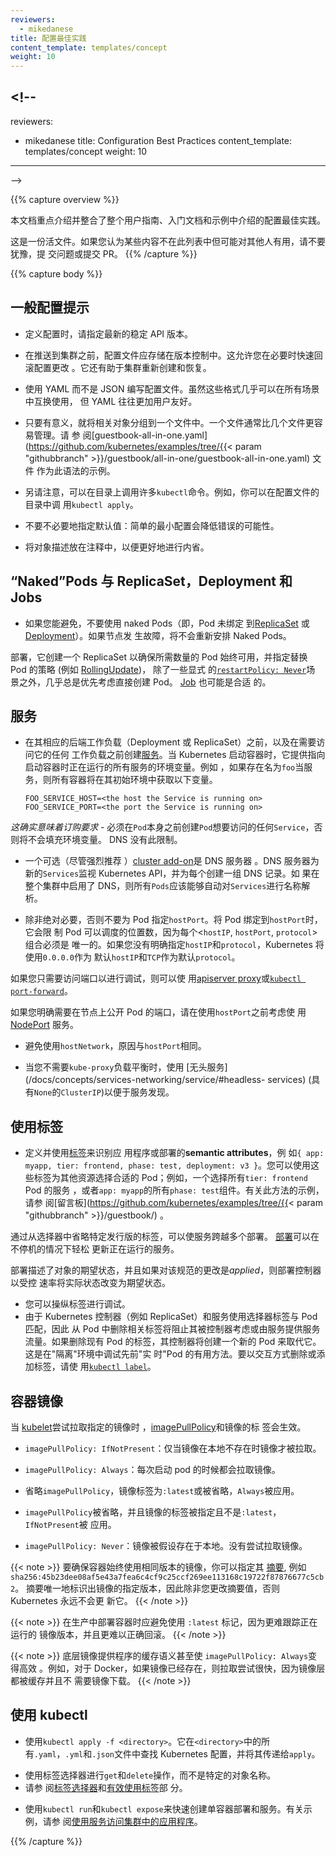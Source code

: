 ```yaml
---
reviewers:
  - mikedanese
title: 配置最佳实践
content_template: templates/concept
weight: 10
---
```


## <!--

reviewers:

- mikedanese title: Configuration Best Practices content_template:
  templates/concept weight: 10

---

-->

{{% capture overview %}}

<!--
This document highlights and consolidates configuration best practices that are introduced throughout the user guide, Getting Started documentation, and examples.
-->

本文档重点介绍并整合了整个用户指南、入门文档和示例中介绍的配置最佳实践。

<!--
This is a living document. If you think of something that is not on this list but might be useful to others, please don't hesitate to file an issue or submit a PR.
-->

这是一份活文件。如果您认为某些内容不在此列表中但可能对其他人有用，请不要犹豫，提
交问题或提交 PR。 {{% /capture %}}

{{% capture body %}}

<!--
## General Configuration Tips
-->

## 一般配置提示

<!--
- When defining configurations, specify the latest stable API version.
-->

- 定义配置时，请指定最新的稳定 API 版本。

<!--
- Configuration files should be stored in version control before being pushed to the cluster. This allows you to quickly roll back a configuration change if necessary. It also aids cluster re-creation and restoration.
-->

- 在推送到集群之前，配置文件应存储在版本控制中。这允许您在必要时快速回滚配置更改
  。它还有助于集群重新创建和恢复。

<!--
- Write your configuration files using YAML rather than JSON. Though these formats can be used interchangeably in almost all scenarios, YAML tends to be more user-friendly.
-->

- 使用 YAML 而不是 JSON 编写配置文件。虽然这些格式几乎可以在所有场景中互换使用，
  但 YAML 往往更加用户友好。

<!--
- Group related objects into a single file whenever it makes sense. One file is often easier to manage than several. See the [guestbook-all-in-one.yaml](https://github.com/kubernetes/examples/tree/{{< param "githubbranch" >}}/guestbook/all-in-one/guestbook-all-in-one.yaml) file as an example of this syntax.
-->

- 只要有意义，就将相关对象分组到一个文件中。一个文件通常比几个文件更容易管理。请
  参
  阅[guestbook-all-in-one.yaml](https://github.com/kubernetes/examples/tree/{{<
  param "githubbranch" >}}/guestbook/all-in-one/guestbook-all-in-one.yaml) 文件
  作为此语法的示例。

<!--
- Note also that many `kubectl` commands can be called on a directory. For example, you can call `kubectl apply` on a directory of config files.
-->

- 另请注意，可以在目录上调用许多`kubectl`命令。例如，你可以在配置文件的目录中调
  用`kubectl apply`。

<!--
- Don't specify default values unnecessarily: simple, minimal configuration will make errors less likely.
-->

- 不要不必要地指定默认值：简单的最小配置会降低错误的可能性。

<!--
- Put object descriptions in annotations, to allow better introspection.
-->

- 将对象描述放在注释中，以便更好地进行内省。

<!--
## "Naked" Pods vs ReplicaSets, Deployments, and Jobs
-->

## “Naked”Pods 与 ReplicaSet，Deployment 和 Jobs

<!--
- Don't use naked Pods (that is, Pods not bound to a [ReplicaSet](/docs/concepts/workloads/controllers/replicaset/) or [Deployment](/docs/concepts/workloads/controllers/deployment/)) if you can avoid it. Naked Pods will not be rescheduled in the event of a node failure.
-->

- 如果您能避免，不要使用 naked Pods（即，Pod 未绑定
  到[ReplicaSet](/docs/concepts/workloads/controllers/replicaset/)
  或[Deployment](/docs/concepts/workloads/controllers/deployment/)）。如果节点发
  生故障，将不会重新安排 Naked Pods。

<!--
  A Deployment, which both creates a ReplicaSet to ensure that the desired number of Pods is always available, and specifies a strategy to replace Pods (such as [RollingUpdate](/docs/concepts/workloads/controllers/deployment/#rolling-update-deployment)), is almost always preferable to creating Pods directly, except for some explicit [`restartPolicy: Never`](/docs/concepts/workloads/pods/pod-lifecycle/#restart-policy) scenarios. A [Job](/docs/concepts/workloads/controllers/jobs-run-to-completion/) may also be appropriate.
-->

部署，它创建一个 ReplicaSet 以确保所需数量的 Pod 始终可用，并指定替换 Pod 的策略
(例如
[RollingUpdate](/docs/concepts/workloads/controllers/deployment/#rolling-update-deployment))，
除了一些显式
的[`restartPolicy: Never`](/docs/concepts/workloads/pods/pod-lifecycle/#restart-policy)场
景之外，几乎总是优先考虑直接创建 Pod。
[Job](/docs/concepts/workloads/controllers/jobs-run-to-completion/) 也可能是合适
的。

<!--
## Services
-->

## 服务

<!--
- Create a [Service](/docs/concepts/services-networking/service/) before its corresponding backend workloads (Deployments or ReplicaSets), and before any workloads that need to access it. When Kubernetes starts a container, it provides environment variables pointing to all the Services which were running when the container was started. For example, if a Service named `foo` exists, all containers will get the following variables in their initial environment:
-->

- 在其相应的后端工作负载（Deployment 或 ReplicaSet）之前，以及在需要访问它的任何
  工作负载之前创建[服务](/docs/concepts/services-networking/service/)。当
  Kubernetes 启动容器时，它提供指向启动容器时正在运行的所有服务的环境变量。例如
  ，如果存在名为`foo`当服务，则所有容器将在其初始环境中获取以下变量。

  ```shell
  FOO_SERVICE_HOST=<the host the Service is running on>
  FOO_SERVICE_PORT=<the port the Service is running on>
  ```

<!--
  *This does imply an ordering requirement* - any `Service` that a `Pod` wants to access must be created before the `Pod` itself, or else the environment variables will not be populated.  DNS does not have this restriction.
-->

_这确实意味着订购要求_ - 必须在`Pod`本身之前创建`Pod`想要访问的任何`Service`，否
则将不会填充环境变量。 DNS 没有此限制。

<!--
- An optional (though strongly recommended) [cluster add-on](/docs/concepts/cluster-administration/addons/) is a DNS server.  The
DNS server watches the Kubernetes API for new `Services` and creates a set of DNS records for each.  If DNS has been enabled throughout the cluster then all `Pods` should be able to do name resolution of `Services` automatically.
-->

- 一个可选（尽管强烈推荐
  ）[cluster add-on](/docs/concepts/cluster-administration/addons/)是 DNS 服务器
  。DNS 服务器为新的`Services`监视 Kubernetes API，并为每个创建一组 DNS 记录。如
  果在整个集群中启用了 DNS，则所有`Pods`应该能够自动对`Services`进行名称解析。

<!--
- Don't specify a `hostPort` for a Pod unless it is absolutely necessary. When you bind a Pod to a `hostPort`, it limits the number of places the Pod can be scheduled, because each <`hostIP`, `hostPort`, `protocol`> combination must be unique. If you don't specify the `hostIP` and `protocol` explicitly, Kubernetes will use `0.0.0.0` as the default `hostIP` and `TCP` as the default `protocol`.
-->

- 除非绝对必要，否则不要为 Pod 指定`hostPort`。将 Pod 绑定到`hostPort`时，它会限
  制 Pod 可以调度的位置数，因为每个<`hostIP`, `hostPort`, `protocol`>组合必须是
  唯一的。如果您没有明确指定`hostIP`和`protocol`，Kubernetes 将使用`0.0.0.0`作为
  默认`hostIP`和`TCP`作为默认`protocol`。

<!--
  If you only need access to the port for debugging purposes, you can use the [apiserver proxy](/docs/tasks/access-application-cluster/access-cluster/#manually-constructing-apiserver-proxy-urls) or [`kubectl port-forward`](/docs/tasks/access-application-cluster/port-forward-access-application-cluster/).
-->

如果您只需要访问端口以进行调试，则可以使
用[apiserver proxy](/docs/tasks/access-application-cluster/access-cluster/#manually-constructing-apiserver-proxy-urls)或[`kubectl port-forward`](/docs/tasks/access-application-cluster/port-forward-access-application-cluster/)。

<!--
  If you explicitly need to expose a Pod's port on the node, consider using a [NodePort](/docs/concepts/services-networking/service/#nodeport) Service before resorting to `hostPort`.
-->

如果您明确需要在节点上公开 Pod 的端口，请在使用`hostPort`之前考虑使
用[NodePort](/docs/concepts/services-networking/service/#nodeport) 服务。

<!--
- Avoid using `hostNetwork`, for the same reasons as `hostPort`.
-->

- 避免使用`hostNetwork`，原因与`hostPort`相同。

<!--
- Use [headless Services](/docs/concepts/services-networking/service/#headless-
services) (which have a `ClusterIP` of `None`) for easy service discovery when you don't need `kube-proxy` load balancing.
-->

- 当您不需要`kube-proxy`负载平衡时，使用
  [无头服务](/docs/concepts/services-networking/service/#headless- services) (具
  有`None`的`ClusterIP`)以便于服务发现。

<!--
## Using Labels
-->

## 使用标签

<!--
- Define and use [labels](/docs/concepts/overview/working-with-objects/labels/) that identify __semantic attributes__ of your application or Deployment, such as `{ app: myapp, tier: frontend, phase: test, deployment: v3 }`. You can use these labels to select the appropriate Pods for other resources; for example, a Service that selects all `tier: frontend` Pods, or all `phase: test` components of `app: myapp`. See the [guestbook](https://github.com/kubernetes/examples/tree/{{< param "githubbranch" >}}/guestbook/) app for examples of this approach.
-->

- 定义并使用[标签](/docs/concepts/overview/working-with-objects/labels/)来识别应
  用程序或部署的**semantic attributes**，例
  如`{ app: myapp, tier: frontend, phase: test, deployment: v3 }`。您可以使用这
  些标签为其他资源选择合适的 Pod；例如，一个选择所有`tier: frontend` Pod 的服务
  ，或者`app: myapp`的所有`phase: test`组件。有关此方法的示例，请参
  阅[留言板](https://github.com/kubernetes/examples/tree/{{< param
  "githubbranch" >}}/guestbook/) 。

<!--
A Service can be made to span multiple Deployments by omitting release-specific labels from its selector. [Deployments](/docs/concepts/workloads/controllers/deployment/) make it easy to update a running service without downtime.
-->

通过从选择器中省略特定发行版的标签，可以使服务跨越多个部署。
[部署](/docs/concepts/workloads/controllers/deployment/)可以在不停机的情况下轻松
更新正在运行的服务。

<!--
A desired state of an object is described by a Deployment, and if changes to that spec are _applied_, the deployment controller changes the actual state to the desired state at a controlled rate.
-->

部署描述了对象的期望状态，并且如果对该规范的更改是*applied*，则部署控制器以受控
速率将实际状态改变为期望状态。

<!--
- You can manipulate labels for debugging. Because Kubernetes controllers (such as ReplicaSet) and Services match to Pods using selector labels, removing the relevant labels from a Pod will stop it from being considered by a controller or from being served traffic by a Service. If you remove the labels of an existing Pod, its controller will create a new Pod to take its place. This is a useful way to debug a previously "live" Pod in a "quarantine" environment. To interactively remove or add labels, use [`kubectl label`](/docs/reference/generated/kubectl/kubectl-commands#label).
-->

- 您可以操纵标签进行调试。
- 由于 Kubernetes 控制器（例如 ReplicaSet）和服务使用选择器标签与 Pod 匹配，因此
  从 Pod 中删除相关标签将阻止其被控制器考虑或由服务提供服务流量。如果删除现有
  Pod 的标签，其控制器将创建一个新的 Pod 来取代它。这是在"隔离"环境中调试先前"实
  时"Pod 的有用方法。要以交互方式删除或添加标签，请使
  用[`kubectl label`](/docs/reference/generated/kubectl/kubectl-commands#label)。

<!--
## Container Images
-->

## 容器镜像

<!--
The [imagePullPolicy](/docs/concepts/containers/images/#updating-images) and the tag of the image affect when the [kubelet](/docs/admin/kubelet/) attempts to pull the specified image.
-->

当 [kubelet](/docs/admin/kubelet/)尝试拉取指定的镜像时
，[imagePullPolicy](/docs/concepts/containers/images/#updating-images)和镜像的标
签会生效。

<!--
- `imagePullPolicy: IfNotPresent`: the image is pulled only if it is not already present locally.
-->

- `imagePullPolicy: IfNotPresent`：仅当镜像在本地不存在时镜像才被拉取。

<!--
- `imagePullPolicy: Always`: the image is pulled every time the pod is started.
-->

- `imagePullPolicy: Always`：每次启动 pod 的时候都会拉取镜像。

<!--
- `imagePullPolicy` is omitted and either the image tag is `:latest` or it is omitted: `Always` is applied.
-->

- 省略`imagePullPolicy`，镜像标签为`:latest`或被省略，`Always`被应用。

<!--
- `imagePullPolicy` is omitted and the image tag is present but not `:latest`: `IfNotPresent` is applied.
-->

- `imagePullPolicy`被省略，并且镜像的标签被指定且不是`:latest`，`IfNotPresent`被
  应用。

<!--
- `imagePullPolicy: Never`: the image is assumed to exist locally. No attempt is made to pull the image.
-->

- `imagePullPolicy: Never`：镜像被假设存在于本地。没有尝试拉取镜像。

<!--
To make sure the container always uses the same version of the image, you can specify its [digest](https://docs.docker.com/engine/reference/commandline/pull/#pull-an-image-by-digest-immutable-identifier), for example `sha256:45b23dee08af5e43a7fea6c4cf9c25ccf269ee113168c19722f87876677c5cb2`. The digest uniquely identifies a specific version of the image, so it is never updated by Kubernetes unless you change the digest value.
-->

{{< note >}} 要确保容器始终使用相同版本的镜像，你可以指定其
[摘要](https://docs.docker.com/engine/reference/commandline/pull/#pull-an-image-by-digest-immutable-identifier),
例如`sha256:45b23dee08af5e43a7fea6c4cf9c25ccf269ee113168c19722f87876677c5cb2`。
摘要唯一地标识出镜像的指定版本，因此除非您更改摘要值，否则 Kubernetes 永远不会更
新它。 {{< /note >}}

<!--
You should avoid using the `:latest` tag when deploying containers in production as it is harder to track which version of the image is running and more difficult to roll back properly.
-->

{{< note >}} 在生产中部署容器时应避免使用 `:latest` 标记，因为更难跟踪正在运行的
镜像版本，并且更难以正确回滚。 {{< /note >}}

<!--
The caching semantics of the underlying image provider make even `imagePullPolicy: Always` efficient. With Docker, for example, if the image already exists, the pull attempt is fast because all image layers are cached and no image download is needed.
-->

{{< note >}} 底层镜像提供程序的缓存语义甚至使 `imagePullPolicy: Always`变得高效
。例如，对于 Docker，如果镜像已经存在，则拉取尝试很快，因为镜像层都被缓存并且不
需要镜像下载。 {{< /note >}}

<!--
## Using kubectl
-->

## 使用 kubectl

<!--
- Use `kubectl apply -f <directory>`. This looks for Kubernetes configuration in all `.yaml`, `.yml`, and `.json` files in `<directory>` and passes it to `apply`.
-->

- 使用`kubectl apply -f <directory>`。它在`<directory>`中的所
  有`.yaml`，`.yml`和`.json`文件中查找 Kubernetes 配置，并将其传递给`apply`。

<!--
- Use label selectors for `get` and `delete` operations instead of specific object names. See the sections on [label selectors](/docs/concepts/overview/working-with-objects/labels/#label-selectors) and [using labels effectively](/docs/concepts/cluster-administration/manage-deployment/#using-labels-effectively).
-->

- 使用标签选择器进行`get`和`delete`操作，而不是特定的对象名称。
- 请参
  阅[标签选择器](/docs/concepts/overview/working-with-objects/labels/#label-selectors)和[有效使用标签](/docs/concepts/cluster-administration/manage-deployment/#using-labels-effectively)部
  分。

<!--
- Use `kubectl run` and `kubectl expose` to quickly create single-container Deployments and Services. See [Use a Service to Access an Application in a Cluster](/docs/tasks/access-application-cluster/service-access-application-cluster/) for an example.
-->

- 使用`kubectl run`和`kubectl expose`来快速创建单容器部署和服务。有关示例，请参
  阅[使用服务访问集群中的应用程序](/docs/tasks/access-application-cluster/service-access-application-cluster/)。

{{% /capture %}}
